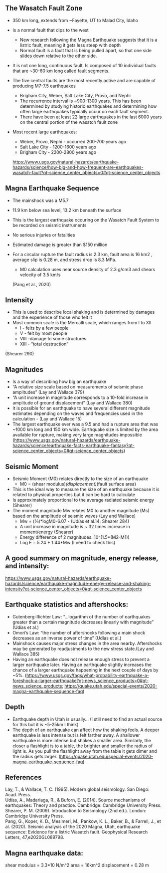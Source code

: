 ## The Wasatch Fault Zone
* 350 km long, extends from ~Fayette, UT to Malad City, Idaho 
* Is a normal fault that dips to the west
   * New research following the Magna Earthquake suggests that it is a listric fault, meaning it gets less steep with depth 
   * Normal fault is a fault that is being pulled apart, so that one side slides down relative to the other side. 
* It is not one long, continuous fault. Is composed of 10 individual faults that are ~30-60 km long called fault segments. 
* The five central faults are the most recently active and are capable of producing M7-7.5 earthquakes 
   * Brigham City, Weber, Salt Lake City, Provo, and Nephi 
   * The recurrence interval is ~900-1300 years. This has been determined by studying historic earthquakes and determining how often large earthquakes typically occur on each fault segment. 
   * There have been at least 22 large earthquakes in the last 6000 years on the central portion of the wasatch fault zone 
* Most recent large earthquakes:
   * Weber, Provo, Nephi - occurred 200-700 years ago 
   * Salt Lake City - 1200-1600 years ago 
   * Brigham City - 2200-2800 years ago  
   
  https://www.usgs.gov/natural-hazards/earthquake-hazards/science/how-big-and-how-frequent-are-earthquakes-wasatch-fault?qt-science_center_objects=0#qt-science_center_objects 


## Magna Earthquake Sequence
* The mainshock was a M5.7
* 11.9 km below sea level, 13.2 km beneath the surface
* This is the largest earthquake occuring on the Wasatch Fault System to be recorded on seismic instruments 
* No serious injuries or fatalities 
* Estimated damage is greater than $150 million 
* For a circular rupture the fault radius is 2.3 km, fault area is 16 km2 , average slip is 0.28 m, and stress drop is 8.3 MPa. 
   * M0 calculation uses near source density of 2.3 g/cm3 and shears velocity of 3.5 km/s 
   
  (Pang et al., 2020)


## Intensity
* This is used to describe local shaking and is determined by damages and the experience of those who felt it 
* Most common scale is the Mercalli scale, which ranges from I to XII
   * I - felts by a few people
   * V - felt by most people
   * VIII -damage to some structures
   * XIII - “total destruction”   
   
(Shearer 290)


## Magnitudes 
* Is a way of describing how big an earthquake
* “A relative size scale based on measurements of seismic phase amplitudes” (Lay and Wallace 379)
* “A unit increase in magnitude corresponds to a 10-fold increase in amplitude of ground displacement” (Lay and Wallace 380)
* It is possible for an earthquake to have several different magnitude estimates depending on the waves and frequencies used in the calculation - (Lay and Wallace 15)
* The largest earthquake ever was a 9.5 and had a rupture area that was ~1000 km long and 150 km wide. Earthquake size is limited by the area available for rupture, making very large magnitudes impossible (https://www.usgs.gov/natural-hazards/earthquake-hazards/science/earthquake-facts-earthquake-fantasy?qt-science_center_objects=0#qt-science_center_objects)


## Seismic Moment 
* Seismic Moment (M0) relates directly to the size of an earthquake
   * M0 = (shear modulus)*(displacement)*(fault surface area)
* This is the ideal way to measure the size of an earthquake because it is related 
  to physical properties but it can be hard to calculate
*  Is approximately proportional to the average radiated seismic energy (Shearer)
* The moment magnitude Mw relates M0 to another magnitude (Ms) based on the amplitude 
  of seismic waves (Lay and Wallace)
   * Mw = (⅔)*logM0-6.07 - (Udías et al.14; Shearer 284) 
   * A unit increase in magnitude is ~ 32 times increase in moment/energy (Shearer)
   * Energy difference of 2 magnitudes: 10^(1.5*(M2-M1)) 
   * Log E = 5.24 + 1.44*Mw (I need to check this)
 
## A good summary on magnitude, energy release, and intensity:
https://www.usgs.gov/natural-hazards/earthquake-hazards/science/earthquake-magnitude-energy-release-and-shaking-intensity?qt-science_center_objects=0#qt-science_center_objects </br>


## Earthquake statistics and aftershocks: 
* Gutenberg-Richter Law: “...logarithm of the number of earthquakes greater than a certain magnitude decreases linearly with magnitude” (Udías et al.)
* Omori’s Law: “the number of aftershocks following a main shock decreases as an inverse power of time” (Udías et al.)
* Mainshock causes major stress changes in the area nearby. Aftershocks may be generated by readjustments to the new stress state.(Lay and Wallace 385)
* Having an earthquake does not release enough stress to prevent a larger earthquake later. Having an earthquake slightly increases the chance of a larger earthquake happening in the next couple of days by ~5%. (https://www.usgs.gov/faqs/what-probability-earthquake-a-foreshock-a-larger-earthquake?qt-news_science_products=0#qt-news_science_products; https://quake.utah.edu/special-events/2020-magna-earthquake-sequence-faq)


## Depth 
* Earthquake depth in Utah is usually… (I still need to find an actual source for this but it is ~5-25km I think)
* The depth of an earthquake can affect how the shaking feels. A deeper earthquake is less intense but is felt farther away. A shallower earthquake is more intense but shakes a smaller area. Similarly, the closer a flashlight is to a table, the brighter and smaller the radius of light is. As you pull the flashlight away from the table it gets dimer and the radius gets larger.  (https://quake.utah.edu/special-events/2020-magna-earthquake-sequence-faq)


## References 
Lay, T., & Wallace, T. C. (1995). Modern global seismology. San Diego: Acad. Press.  
Udías, A., Madariaga, R., & Buforn, E. (2014). Source mechanisms of earthquakes: Theory and practice. Cambridge: Cambridge University Press.  
Shearer, P. M. (2009). Introduction to Seismology (2nd ed.). London: Cambridge University Press.  
Pang, G., Koper, K. D., Mesimeri, M., Pankow, K. L., Baker, B., & Farrell, J., et al. (2020). Seismic analysis of the 2020 Magna, Utah, earthquake sequence: Evidence for a listric Wasatch fault. ​Geophysical Research Letters​, 47,e2020GL089798.






## Magna earthquake data:
  shear modulus = 3.3*10 N/m^2
  area = 16km^2 
  displacement = 0.28 m
  
